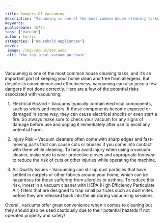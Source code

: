 ```yaml
---

title: Dangers Of Vacuuming
description: "Vacuuming is one of the most common house cleaning tasks, and it’s an important part of keeping your home clean and free from alle...check it out to learn"
keywords: 
publishDate: 45774
tags: ["Vacuum"]
author: Curtis
categories: ["Household Appliances"]
cover: 
 image: /img/vacuum/260.webp
 alt: 'the top local vacuum purchase'

---
```


Vacuuming is one of the most common house cleaning tasks, and it’s an important part of keeping your home clean and free from allergens. But despite its convenience and effectiveness, vacuuming can also pose a few dangers if not done correctly. Here are a few of the potential risks associated with vacuuming: 

1. Electrical Hazard – Vacuums typically contain electrical components, such as wires and motors. If these components become exposed or damaged in some way, they can cause electrical shocks or even start a fire. So always make sure to check your vacuum for any signs of damage before use and unplug it immediately after use to avoid any potential harm. 

2. Injury Risk – Vacuum cleaners often come with sharp edges and fast-moving parts that can cause cuts or bruises if you come into contact with them while cleaning. To help avoid injury when using a vacuum cleaner, make sure to wear protective gloves and appropriate footwear to reduce the risk of cuts or other injuries while operating the machine. 

3. Air Quality Issues – Vacuuming can stir up dust particles that have settled in carpets or other fabrics around your home, which can be hazardous for those suffering from allergies or asthma. To reduce this risk, invest in a vacuum cleaner with HEPA (High Efficiency Particulate Air) filters that are designed to trap small particles such as dust mites before they are released back into the air during vacuuming sessions. 

Overall, vacuums offer great convenience when it comes to cleaning but they should also be used cautiously due to their potential hazards if not operated properly and safely!
